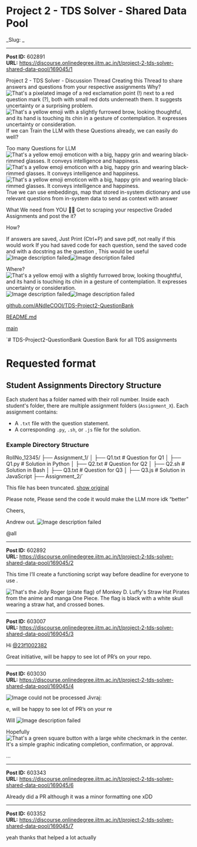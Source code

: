 # Project 2 - TDS Solver - Shared Data Pool
_Slug: _

---
**Post ID:** 602891  
**URL:** https://discourse.onlinedegree.iitm.ac.in/t/project-2-tds-solver-shared-data-pool/169045/1  

[](#p-602891-project-2-tds-solver-discussion-thread-1)Project 2 - TDS Solver - Discussion Thread
[](#p-602891-creating-this-thread-to-share-answers-and-questions-from-your-respective-assignments-2)Creating this Thread to share answers and questions from your respective assignments
[](#p-602891-why-3)Why? ![That's a pixelated image of a red exclamation point (!) next to a red question mark (?), both with small red dots underneath them.  It suggests uncertainty or a surprising problem.
](https://emoji.discourse-cdn.com/google/interrobang.png?v=12)![That's a yellow emoji with a slightly furrowed brow, looking thoughtful, and its hand is touching its chin in a gesture of contemplation.  It expresses uncertainty or consideration.
](https://emoji.discourse-cdn.com/google/thinking.png?v=12)
If we can Train the LLM with these Questions already, we can easily do well?


[](#p-602891-too-many-questions-for-llm-4)Too many Questions for LLM ![That's a yellow emoji emoticon with a big, happy grin and wearing black-rimmed glasses.  It conveys intelligence and happiness.
](https://emoji.discourse-cdn.com/google/nerd_face.png?v=12)![That's a yellow emoji emoticon with a big, happy grin and wearing black-rimmed glasses.  It conveys intelligence and happiness.
](https://emoji.discourse-cdn.com/google/nerd_face.png?v=12)![That's a yellow emoji emoticon with a big, happy grin and wearing black-rimmed glasses.  It conveys intelligence and happiness.
](https://emoji.discourse-cdn.com/google/nerd_face.png?v=12)
True we can use embeddings, map that stored in-system dictionary and use relevant questions from in-system data to send as context with answer


[](#p-602891-what-we-need-from-you-5)What We need from YOU 🫵🏽
Get to scraping your respective Graded Assignments and post the it?


[](#p-602891-how-6)How?

If answers are saved, Just Print (Ctrl+P) and save pdf, not really if this would work
If you had saved code for each question, send the saved code and with a docstring as the question , This would be useful ![Image description failed](https://emoji.discourse-cdn.com/google/+1/3.png?v=12)![Image description failed](https://emoji.discourse-cdn.com/google/+1/3.png?v=12)

[](#p-602891-where-7)Where?![That's a yellow emoji with a slightly furrowed brow, looking thoughtful, and its hand is touching its chin in a gesture of contemplation.  It expresses uncertainty or consideration.
](https://emoji.discourse-cdn.com/google/thinking.png?v=12)![Image description failed](https://emoji.discourse-cdn.com/google/man_shrugging/3.png?v=12)![Image description failed](https://emoji.discourse-cdn.com/google/man_shrugging/3.png?v=12)


[github.com/ANdIeCOOl/TDS-Project2-QuestionBank](https://github.com/ANdIeCOOl/TDS-Project2-QuestionBank/blob/main/README.md)


[README.md](https://github.com/ANdIeCOOl/TDS-Project2-QuestionBank/blob/main/README.md)

[main](https://github.com/ANdIeCOOl/TDS-Project2-QuestionBank/blob/main/README.md)

`# TDS-Project2-QuestionBank
Question Bank for all TDS assignments

# Requested format
## Student Assignments Directory Structure

Each student has a folder named with their roll number. Inside each student's folder, there are multiple assignment folders (`Assignment_X`). Each assignment contains:
- A `.txt` file with the question statement.
- A corresponding `.py`, `.sh`, or `.js` file for the solution.

### Example Directory Structure
RollNo_12345/
├── Assignment_1/
│   ├── Q1.txt    # Question for Q1
│   ├── Q1.py     # Solution in Python
│   ├── Q2.txt    # Question for Q2
│   ├── Q2.sh     # Solution in Bash
│   ├── Q3.txt    # Question for Q3
│   ├── Q3.js     # Solution in JavaScript
├── Assignment_2/`



  This file has been truncated. [show original](https://github.com/ANdIeCOOl/TDS-Project2-QuestionBank/blob/main/README.md)





Please note, Please send the code it would make the LLM more idk “better”


Cheers,


Andrew out. ![Image description failed](https://emoji.discourse-cdn.com/google/facepunch/4.png?v=12)


@all

---
**Post ID:** 602892  
**URL:** https://discourse.onlinedegree.iitm.ac.in/t/project-2-tds-solver-shared-data-pool/169045/2  

This time I’ll create a functioning script way before deadline for everyone to use .


![That's the Jolly Roger (pirate flag) of Monkey D. Luffy's Straw Hat Pirates from the anime and manga *One Piece*.  The flag is black with a white skull wearing a straw hat, and crossed bones.
](https://europe1.discourse-cdn.com/flex013/uploads/iitm/original/3X/a/2/a2ca53960e1ef9d9566dd1648096df09332e6310.gif)

---
**Post ID:** 603007  
**URL:** https://discourse.onlinedegree.iitm.ac.in/t/project-2-tds-solver-shared-data-pool/169045/3  

Hi [@23f1002382](/u/23f1002382)


Great initiative, will be happy to see lot of PR’s on your repo.

---
**Post ID:** 603030  
**URL:** https://discourse.onlinedegree.iitm.ac.in/t/project-2-tds-solver-shared-data-pool/169045/4  

![Image could not be processed](https://avatars.discourse-cdn.com/v4/letter/j/b9bd4f/48.png) Jivraj:

e, will be happy to see lot of PR’s on your re




Will ![Image description failed](https://emoji.discourse-cdn.com/google/x.png?v=12)


Hopefully ![That's a green square button with a large white checkmark in the center.  It's a simple graphic indicating completion, confirmation, or approval.
](https://emoji.discourse-cdn.com/google/white_check_mark.png?v=12)


…

---
**Post ID:** 603343  
**URL:** https://discourse.onlinedegree.iitm.ac.in/t/project-2-tds-solver-shared-data-pool/169045/6  

Already did a PR although it was a minor formatting one xDD

---
**Post ID:** 603352  
**URL:** https://discourse.onlinedegree.iitm.ac.in/t/project-2-tds-solver-shared-data-pool/169045/7  

yeah thanks that helped a lot actually

